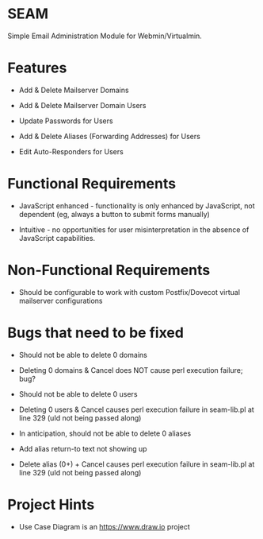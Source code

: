 SEAM
====
Simple Email Administration Module for Webmin/Virtualmin.

Features
========
* Add & Delete Mailserver Domains

* Add & Delete Mailserver Domain Users 

* Update Passwords for Users

* Add & Delete Aliases (Forwarding Addresses) for Users

* Edit Auto-Responders for Users

Functional Requirements
=======================
* JavaScript enhanced - functionality is only enhanced by JavaScript, not 
    dependent (eg, always a button to submit forms manually)
    
* Intuitive - no opportunities for user misinterpretation in the absence of 
    JavaScript capabilities. 

Non-Functional Requirements
===========================
* Should be configurable to work with custom Postfix/Dovecot virtual 
    mailserver configurations 


Bugs that need to be fixed
==========================
* Should not be able to delete 0 domains

* Deleting 0 domains & Cancel does NOT cause perl execution failure; bug? 

* Should not be able to delete 0 users

* Deleting 0 users & Cancel causes perl execution failure 
  in seam-lib.pl at line 329 (uId not being passed along)

* In anticipation, should not be able to delete 0 aliases 

* Add alias return-to text not showing up

* Delete alias (0+) + Cancel causes perl execution failure 
  in seam-lib.pl at line 329 (uId not being passed along)

Project Hints
=============
* Use Case Diagram is an https://www.draw.io project
   
